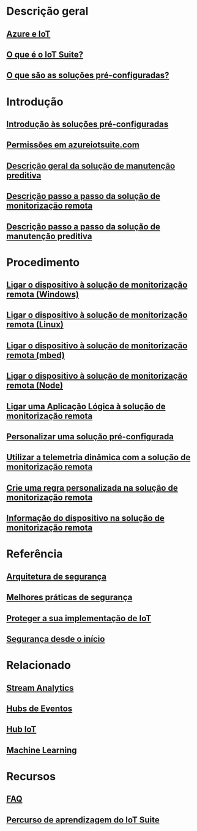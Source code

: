# Descrição geral
## [Azure e IoT](iot-suite-what-is-azure-iot.md)
## [O que é o IoT Suite?](iot-suite-overview.md)
## [O que são as soluções pré-configuradas?](iot-suite-what-are-preconfigured-solutions.md)


# Introdução
## [Introdução às soluções pré-configuradas](iot-suite-getstarted-preconfigured-solutions.md)
## [Permissões em azureiotsuite.com](iot-suite-permissions.md)
## [Descrição geral da solução de manutenção preditiva](iot-suite-predictive-overview.md)
## [Descrição passo a passo da solução de monitorização remota](iot-suite-remote-monitoring-sample-walkthrough.md)
## [Descrição passo a passo da solução de manutenção preditiva](iot-suite-predictive-walkthrough.md)

# Procedimento
## [Ligar o dispositivo à solução de monitorização remota (Windows)](iot-suite-connecting-devices.md)
## [Ligar o dispositivo à solução de monitorização remota (Linux)](iot-suite-connecting-devices-linux.md)
## [Ligar o dispositivo à solução de monitorização remota (mbed)](iot-suite-connecting-devices-mbed.md)
## [Ligar o dispositivo à solução de monitorização remota (Node)](iot-suite-connecting-devices-node.md)
## [Ligar uma Aplicação Lógica à solução de monitorização remota](iot-suite-logic-apps-tutorial.md)
## [Personalizar uma solução pré-configurada](iot-suite-guidance-on-customizing-preconfigured-solutions.md)
## [Utilizar a telemetria dinâmica com a solução de monitorização remota](iot-suite-dynamic-telemetry.md)
## [Crie uma regra personalizada na solução de monitorização remota](iot-suite-custom-rule.md)
## [Informação do dispositivo na solução de monitorização remota](iot-suite-remote-monitoring-device-info.md)

# Referência
## [Arquitetura de segurança](iot-security-architecture.md)
## [Melhores práticas de segurança](iot-security-best-practices.md)
## [Proteger a sua implementação de IoT](iot-suite-security-deployment.md)
## [Segurança desde o início](securing-iot-ground-up.md)

# Relacionado
## [Stream Analytics](/azure/stream-analytics/)
## [Hubs de Eventos](/azure/event-hubs/)
## [Hub IoT](/azure/iot-hub/)
## [Machine Learning](/azure/machine-learning/)

# Recursos
## [FAQ](iot-suite-faq.md)
## [Percurso de aprendizagem do IoT Suite](https://azure.microsoft.com/documentation/learning-paths/iot-suite/)






<!--HONumber=Feb17_HO3-->


